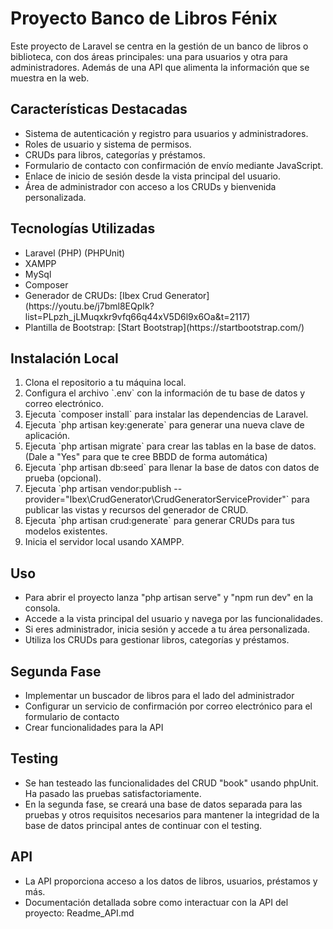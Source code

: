 <h1>Proyecto Banco de Libros Fénix</h1>
<p>Este proyecto de Laravel se centra en la gestión de un banco de libros o biblioteca, con dos áreas principales: una para usuarios y otra para administradores. Además de una API que alimenta la información que se muestra en la web.</p>

<h2>Características Destacadas</h2>

<ul>
    <li>Sistema de autenticación y registro para usuarios y administradores.</li>
    <li>Roles de usuario y sistema de permisos.</li>
    <li>CRUDs para libros, categorías y préstamos.</li>
    <li>Formulario de contacto con confirmación de envío mediante JavaScript.</li>
    <li>Enlace de inicio de sesión desde la vista principal del usuario.</li>
    <li>Área de administrador con acceso a los CRUDs y bienvenida personalizada.</li>
</ul>

<h2>Tecnologías Utilizadas</h2>

<ul>
    <li>Laravel (PHP) (PHPUnit)</li>
    <li>XAMPP</li>
    <li>MySql</li>
    <li>Composer</li>
    <li>Generador de CRUDs: [Ibex Crud Generator](https://youtu.be/j7bml8EQpIk?list=PLpzh_jLMuqxkr9vfq66q44xV5D6l9x6Oa&t=2117)</li>
    <li> Plantilla de Bootstrap: [Start Bootstrap](https://startbootstrap.com/)</li>
</ul>

<h2>Instalación Local</h2>

<ol>
    <li>Clona el repositorio a tu máquina local.</li>
    <li>Configura el archivo `.env` con la información de tu base de datos y correo electrónico.</li>
    <li> Ejecuta `composer install` para instalar las dependencias de Laravel.</li>
    <li> Ejecuta `php artisan key:generate` para generar una nueva clave de aplicación.</li>
    <li>Ejecuta `php artisan migrate` para crear las tablas en la base de datos.(Dale a "Yes" para que te cree BBDD de forma automática)</li>
    <li>Ejecuta `php artisan db:seed` para llenar la base de datos con datos de prueba (opcional).</li>
    <li>Ejecuta `php artisan vendor:publish --provider="Ibex\CrudGenerator\CrudGeneratorServiceProvider"` para publicar las vistas y recursos del generador de CRUD.</li>
    <li>Ejecuta `php artisan crud:generate` para generar CRUDs para tus modelos existentes.</li>
    <li>Inicia el servidor local usando XAMPP.</li>
</ol>

<h2>Uso</h2>

<ul>
    <li>Para abrir el proyecto lanza "php artisan serve" y "npm run dev" en la consola.</li>
    <li>Accede a la vista principal del usuario y navega por las funcionalidades.</li>
    <li>Si eres administrador, inicia sesión y accede a tu área personalizada.</li>
    <li>Utiliza los CRUDs para gestionar libros, categorías y préstamos.</li>
</ul>

<h2>Segunda Fase</h2>

<ul>
    <li>Implementar un buscador de libros para el lado del administrador</li>
    <li>Configurar un servicio de confirmación por correo electrónico para el formulario de contacto</li>
    <li>Crear funcionalidades para la API</li>
</ul>


<h2>Testing</h2>

<ul>
    <li>Se han testeado las funcionalidades del CRUD "book" usando phpUnit. Ha pasado las pruebas satisfactoriamente.</li>
    <li>En la segunda fase, se creará una base de datos separada para las pruebas y otros requisitos necesarios para mantener la integridad de la base de datos principal antes de continuar con el testing.</li>
</ul>


<h2>API</h2>

<ul>
<li>La API proporciona acceso a los datos de libros, usuarios, préstamos y más.</li>
<li>Documentación detallada sobre como interactuar con la API del proyecto: Readme_API.md</li>
</ul>
